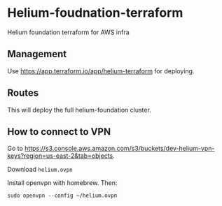# Helium-foudnation-terraform
Helium foundation terraform for AWS infra

## Management

Use https://app.terraform.io/app/helium-terraform for deploying.

## Routes

This will deploy the full helium-foundation cluster. 

## How to connect to VPN

Go to https://s3.console.aws.amazon.com/s3/buckets/dev-helium-vpn-keys?region=us-east-2&tab=objects.

Download `helium.ovpn`

Install openvpn with homebrew. Then:

```
sudo openvpn --config ~/helium.ovpn
```
